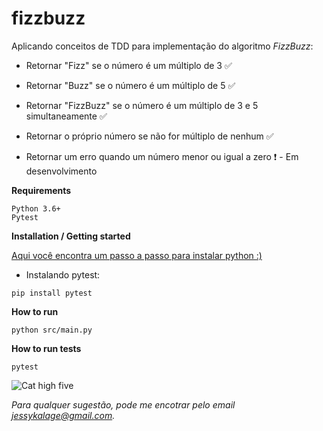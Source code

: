 # fizzbuzz

Aplicando conceitos de TDD para implementação do algoritmo *FizzBuzz*:

+ Retornar "Fizz" se o número é um múltiplo de 3 :white_check_mark:

+ Retornar "Buzz" se o número é um múltiplo de 5 :white_check_mark:

+ Retornar "FizzBuzz" se o número é um múltiplo de 3 e 5 simultaneamente :white_check_mark:

+ Retornar o próprio número se não for múltiplo de nenhum :white_check_mark:

+ Retornar um erro quando um número menor ou igual a zero :heavy_exclamation_mark: - Em desenvolvimento


**Requirements**

    Python 3.6+
    Pytest

**Installation / Getting started**

[Aqui você encontra um passo a passo para instalar python :)](https://realpython.com/installing-python/)

+ Instalando pytest:

```
pip install pytest
```

**How to run**

```
python src/main.py
```

**How to run tests**

```
pytest
```

![Cat high five](https://media.giphy.com/media/3oKIPbOaTdyWc8iUWA/giphy.gif)

*Para qualquer sugestão, pode me encotrar pelo email jessykalage@gmail.com.*